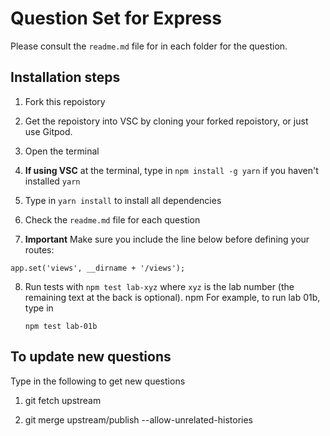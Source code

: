 # Question Set for Express

Please consult the `readme.md` file for in each folder for the question.

## Installation steps
1. Fork this repoistory

2. Get the repoistory into VSC by cloning your forked repoistory, or just use Gitpod.

3. Open the terminal

4. **If using VSC** at the terminal, type in `npm install -g yarn` if you haven't installed `yarn`

5. Type in `yarn install` to install all dependencies

6. Check the `readme.md` file for each question

7. **Important** Make sure you include the line below before defining your routes:

```
app.set('views', __dirname + '/views');
```

8. Run tests with `npm test lab-xyz` where `xyz` is the lab number (the remaining text at the back is optional). 
npm   For example, to run lab 01b, type in

   ```
   npm test lab-01b
   ```

## To update new questions
Type in the following to get new questions

1. git fetch upstream

2. git merge upstream/publish --allow-unrelated-histories
